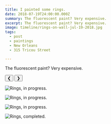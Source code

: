 ```yaml
---
title: I painted some rings.
date: 2018-07-19T24:00:00.000Z
summary: The fluorescent paint? Very expensive.
excerpt: The fluorescent paint? Very expensive.
image: timeline/rings-on-wall-jul-19-2018.jpg
tags:
  - post 
  - paintings
  - New Orleans
  - 315 Tricou Street

---
```


The fluorescent paint? Very expensive.

<div id="viewport">
    <button id="buttonPrevious">&#10094;</button>
    <button id="buttonNext">&#10095;</button>

![Rings, in progress.](/static/img/paintings/rings-in-progress-1-jul-19-2018.jpg "Rings, in progress.")

![Rings, in progress.](/static/img/paintings/rings-in-progress-2-jul-19-2018.jpg "Rings, in progress.")

![Rings, in progress.](/static/img/paintings/rings-in-progress-3-jul-19-2018.jpg "Rings, in progress.")

![Rings, completed.](/static/img/paintings/rings-on-wall-jul-19-2018.jpg "Rings, completed.")

</div>
<div id="caption"></div>